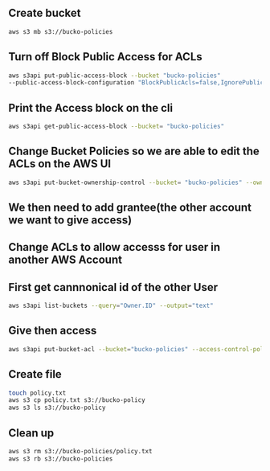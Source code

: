 ## Create bucket
```sh
aws s3 mb s3://bucko-policies
```

## Turn off Block Public Access for ACLs
```sh
aws s3api put-public-access-block --bucket "bucko-policies" 
--public-access-block-configuration "BlockPublicAcls=false,IgnorePublicAcls=false,BlockPublicPolicy=true,RestrictPublicBuckets=true"  
```
## Print the Access block on the cli
```sh
aws s3api get-public-access-block --bucket= "bucko-policies"
```

## Change Bucket Policies so we are able to edit the ACLs on the AWS UI
```sh
aws s3api put-bucket-ownership-control --bucket= "bucko-policies" --ownership-controls= "Rules=[{ObjectOwnerPreferred}]"
```
## We then need to add grantee(the other account we want to give access)

## Change ACLs to allow accesss for user in another AWS Account
## First get cannnonical id of the other User
```sh
aws s3api list-buckets --query="Owner.ID" --output="text"
```
## Give then access
```sh
aws s3api put-bucket-acl --bucket="bucko-policies" --access-control-policy="file://policy.json"
```

## Create file
```sh
touch policy.txt
aws s3 cp policy.txt s3://bucko-policy
aws s3 ls s3://bucko-policy
```

## Clean up
```sh
aws s3 rm s3://bucko-policies/policy.txt
aws s3 rb s3://bucko-policies
```